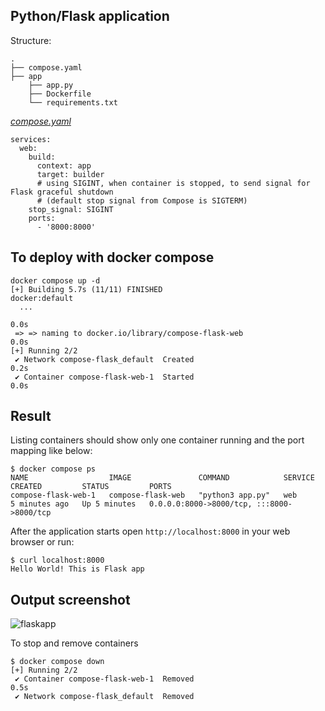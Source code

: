 ## Python/Flask application

Structure:
```
.
├── compose.yaml
├── app
    ├── app.py
    ├── Dockerfile
    └── requirements.txt

```

[_compose.yaml_](compose.yaml)
```
services:
  web:
    build:
      context: app
      target: builder
      # using SIGINT, when container is stopped, to send signal for Flask graceful shutdown
      # (default stop signal from Compose is SIGTERM)
    stop_signal: SIGINT
    ports:
      - '8000:8000'
```

## To deploy with docker compose

```
docker compose up -d
[+] Building 5.7s (11/11) FINISHED                                                                                                                                     docker:default
  ...

0.0s
 => => naming to docker.io/library/compose-flask-web                                                                                                         0.0s
[+] Running 2/2
 ✔ Network compose-flask_default  Created                                                                                                                    0.2s 
 ✔ Container compose-flask-web-1  Started                                                                                                                    0.0s
 ```

 ## Result

 Listing containers should show only one container running and the port mapping like below:
 ```
$ docker compose ps
NAME                  IMAGE               COMMAND            SERVICE   CREATED         STATUS         PORTS
compose-flask-web-1   compose-flask-web   "python3 app.py"   web       5 minutes ago   Up 5 minutes   0.0.0.0:8000->8000/tcp, :::8000->8000/tcp
```

After the application starts open `http://localhost:8000` in your web browser or run:

```
$ curl localhost:8000
Hello World! This is Flask app
```
## Output screenshot

![flaskapp](https://github.com/dinomite505/learning_docker/assets/131146683/e1e4ab28-926e-4e62-8034-ab61d281cc31)

To stop and remove containers
```
$ docker compose down
[+] Running 2/2
 ✔ Container compose-flask-web-1  Removed                                                                                                                    0.5s 
 ✔ Network compose-flask_default  Removed
```
